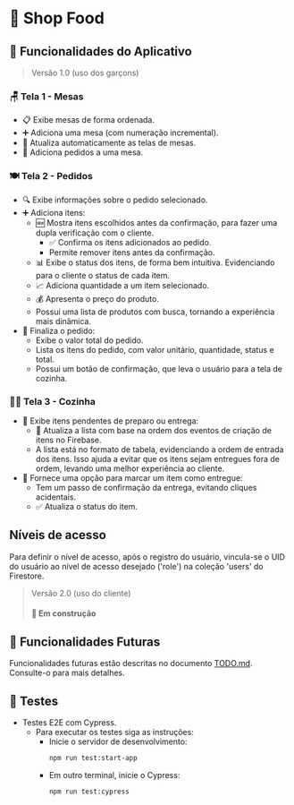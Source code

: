 # 🛒 Shop Food

## 🌟 Funcionalidades do Aplicativo

> Versão 1.0 (uso dos garçons)

### 🪑 Tela 1 - Mesas

- 📋 Exibe mesas de forma ordenada.
- ➕ Adiciona uma mesa (com numeração incremental).
- 🔄 Atualiza automaticamente as telas de mesas.
- 📝 Adiciona pedidos a uma mesa.

### 🍽️ Tela 2 - Pedidos

- 🔍 Exibe informações sobre o pedido selecionado.
- ➕ Adiciona itens:
  - 🆕 Mostra itens escolhidos antes da confirmação, para fazer uma dupla verificação com o cliente.
    - ✅ Confirma os itens adicionados ao pedido.
    - Permite remover itens antes da confirmação.
  - 📊 Exibe o status dos itens, de forma bem intuitiva. Evidenciando para o cliente o status de cada item.
  - 📈 Adiciona quantidade a um item selecionado.
  - 💰 Apresenta o preço do produto.
  - Possui uma lista de produtos com busca, tornando a experiência mais dinâmica.
- 🏁 Finaliza o pedido:
  - Exibe o valor total do pedido.
  - Lista os itens do pedido, com valor unitário, quantidade, status e total.
  - Possui um botão de confirmação, que leva o usuário para a tela de cozinha.

### 👩‍🍳 Tela 3 - Cozinha

- 🍴 Exibe itens pendentes de preparo ou entrega:
  - 🔄 Atualiza a lista com base na ordem dos eventos de criação de itens no Firebase.
  - A lista está no formato de tabela, evidenciando a ordem de entrada dos itens. Isso ajuda a evitar que os itens sejam entregues fora de ordem, levando uma melhor experiência ao cliente.
- 🚚 Fornece uma opção para marcar um item como entregue:
  - Tem um passo de confirmação da entrega, evitando cliques acidentais.
  - ✅ Atualiza o status do item.

## Níveis de acesso

Para definir o nível de acesso, após o registro do usuário, vincula-se o UID do usuário ao nível de acesso desejado ('role') na coleção 'users' do Firestore.

> Versão 2.0 (uso do cliente)
>
> #### 🚧 Em construção

## 🚀 Funcionalidades Futuras

Funcionalidades futuras estão descritas no documento [TODO.md](./TODO.md). Consulte-o para mais detalhes.

## 🧪 Testes

- Testes E2E com Cypress.
  - Para executar os testes siga as instruções:
    - Inicie o servidor de desenvolvimento:
      ```bash
      npm run test:start-app
      ```
    - Em outro terminal, inicie o Cypress:
      ```bash
      npm run test:cypress
      ```

